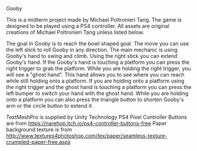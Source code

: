 Gooby

This is a midterm project made by Michael Poltronieri Tang.
The game is designed to be played using a PS4 controller.
All assets are original creations of Michael Poltronieri Tang unless listed below.

The goal in Gooby is to reach the bowl shaped goal.
The move you can use the left stick to roll Gooby in any direction.
The main mechanic is using Gooby's hand to swing and climb.
Using the right stick you can extend Gooby's hand.
If the Gooby's hand is touching a platform you can press the right trigger to grab the platform.
While you are holding the right trigger, you will see a "ghost hand". 
This hand allows you to see where you can reach while still holding onto a platform.
If you are holding onto a platform using the right trigger and the ghost hand is touching a platform you can press the left bumper to switch your hand with the ghost hand.
While you are holding onto a platform you can also press the triangle button to shorten Gooby's arm or the circle button to extend it.

TextMeshPro is supplied by Unity Technology
PS4 Pixel Controller Buttons are from https://narehop.itch.io/ps4-controller-buttons-free
Paper background texture is from http://www.textures4photoshop.com/tex/paper/seamless-texture-crumpled-paper-free.aspx